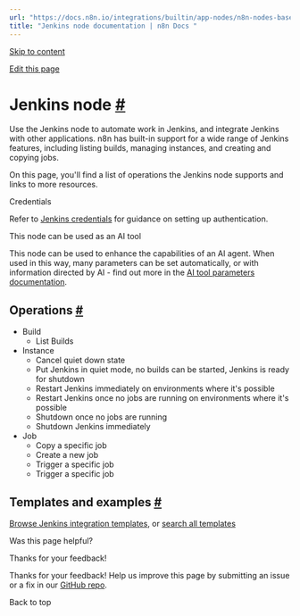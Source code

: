 ```yaml
---
url: "https://docs.n8n.io/integrations/builtin/app-nodes/n8n-nodes-base.jenkins/"
title: "Jenkins node documentation | n8n Docs "
---
```


[Skip to content](https://docs.n8n.io/integrations/builtin/app-nodes/n8n-nodes-base.jenkins/#jenkins-node)

[Edit this page](https://github.com/n8n-io/n8n-docs/edit/main/docs/integrations/builtin/app-nodes/n8n-nodes-base.jenkins.md "Edit this page")

# Jenkins node [\#](https://docs.n8n.io/integrations/builtin/app-nodes/n8n-nodes-base.jenkins/\#jenkins-node "Permanent link")

Use the Jenkins node to automate work in Jenkins, and integrate Jenkins with other applications. n8n has built-in support for a wide range of Jenkins features, including listing builds, managing instances, and creating and copying jobs.

On this page, you'll find a list of operations the Jenkins node supports and links to more resources.

Credentials

Refer to [Jenkins credentials](https://docs.n8n.io/integrations/builtin/credentials/jenkins/) for guidance on setting up authentication.

This node can be used as an AI tool

This node can be used to enhance the capabilities of an AI agent. When used in this way, many parameters can be set automatically, or with information directed by AI - find out more in the [AI tool parameters documentation](https://docs.n8n.io/advanced-ai/examples/using-the-fromai-function/).

## Operations [\#](https://docs.n8n.io/integrations/builtin/app-nodes/n8n-nodes-base.jenkins/\#operations "Permanent link")

- Build
  - List Builds
- Instance
  - Cancel quiet down state
  - Put Jenkins in quiet mode, no builds can be started, Jenkins is ready for shutdown
  - Restart Jenkins immediately on environments where it's possible
  - Restart Jenkins once no jobs are running on environments where it's possible
  - Shutdown once no jobs are running
  - Shutdown Jenkins immediately
- Job
  - Copy a specific job
  - Create a new job
  - Trigger a specific job
  - Trigger a specific job

## Templates and examples [\#](https://docs.n8n.io/integrations/builtin/app-nodes/n8n-nodes-base.jenkins/\#templates-and-examples "Permanent link")

[Browse Jenkins integration templates](https://n8n.io/integrations/jenkins/), or [search all templates](https://n8n.io/workflows/)

Was this page helpful?






Thanks for your feedback!






Thanks for your feedback! Help us improve this page by submitting an issue or a fix in our [GitHub repo](https://github.com/n8n-io/n8n-docs).


Back to top